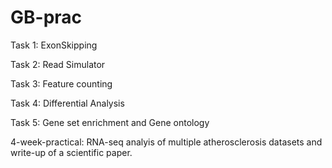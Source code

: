# GB-prac

Task 1: ExonSkipping

Task 2: Read Simulator

Task 3: Feature counting

Task 4: Differential Analysis

Task 5: Gene set enrichment and Gene ontology

4-week-practical: RNA-seq analyis of multiple atherosclerosis datasets and write-up of a scientific paper. 
